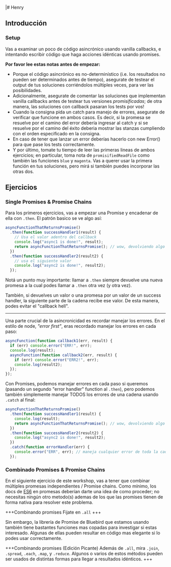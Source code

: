 |# Henry

## Introducción

### Setup

Vas a examinar un poco de código asincrónico usando vanilla callbacks, e intentando escribir código que haga acciones idénticas usando promises.

**Por favor lee estas notas antes de empezar:**

- Porque el código asincrónico es no-determinístico (i.e. los resultados no pueden ser determinados antes de tiempo), asegurate de testear el output de tus soluciones corriéndolos múltiples veces, para ver las posibilidades.
- Adicionalmente, asegurate de comentar las soluciones que implementan vanilla callbacks antes de testear tus versiones _promisificadas_; de otra manera, las soluciones con callback pasaran los tests por vos!
- Cuando la consigna pida un catch para manejo de errores, asegurate de verificar que funcione en ambos casos. Es decir, si la promesa se resuelve por el camino del error debería ingresar al catch y si se resuelve por el camino del éxito deberia mostrar las stanzas cumpliendo con el orden especificado en la consigna.
- En caso de tener que lanzar un error deberías hacerlo con new Error() para que pase los tests correctamente.
- Y por último, tomate tu tiempo de leer las primeras lineas de ambos ejercicios; en particular, toma nota de `promisifiedReadFile` como también las funciones `blue` y `magenta`. Vas a querer usar la primera función en tus soluciones, pero mirá si también puedes incorporar las otras dos.

## Ejercicios

### Single Promises & Promise Chains

Para los primeros ejercicios, vas a empezar una Promise y encadenar de ella con `.then`. El patrón basico se ve algo así:

```js
asyncFunctionThatReturnsPromise()
  .then(function successHandler1(result) {
    // Usa el valor adentro del callback
    console.log("async1 is done!", result);
    return asyncFunctionThatReturnsPromise(); // wow, devolviendo algo asincrónico
  })
  .then(function successHandler2(result2) {
    // usa el siguiente valor
    console.log("async2 is done!", result2);
  });
```

Notá un punto muy importante: llamar a `.then` siempre devuelve una nueva promesa a la cual podes llamar a `.then` otra vez (y otra vez).

También, si devuelves un valor o una promesa por un valor de un success handler, la siguiente parte de la cadena recibe ese valor. De esta manera, podes evitar el "callback hell".

---

Una parte crucial de la asincronicidad es recordar manejar los errores. En el estilo de node, _"error first"_, eras recordado manejar los errores en cada paso:

```js
asyncFunction(function callback1(err, result) {
  if (err) console.error("ERR!", err);
  console.log(result);
  asyncFunction(function callback2(err, result) {
    if (err) console.error("ERR2!", err);
    console.log(result2);
  });
});
```

Con Promises, podemos manejar errores en cada paso si queremos (pasando un segundo "error handler" function al `.then`), pero podemos también simplemente manejar TODOS los errores de una cadena usando `.catch` al final:

```js
asyncFunctionThatReturnsPromise()
  .then(function successHandler1(result) {
    console.log(result);
    return asyncFunctionThatReturnsPromise(); // wow, devolviendo algo asincrónico
  })
  .then(function successHandler2(result2) {
    console.log("async2 is done!", result2);
  })
  .catch(function errorHandler(err) {
    console.error("ERR", err); // maneja cualquier error de toda la cadena de arriba.
  });
```

### Combinado Promises & Promise Chains

En el siguiente ejercicio de este workshop, vas a tener que combinar múltiples promesas independientes / Promise chains. Como mínimo, los docs de [ES6](https://developer.mozilla.org/en-US/docs/Web/JavaScript/Reference/Global_Objects/Promise) en promesas deberían darte una idea de como proceder; no necesitas ningún otro metodo(s) ademas de los que las promises tienen de forma nativa para resolver este problema.

+++Combinando promises
Fijate en `.all`
+++

Sin embargo, la librería de Promise de Bluebird que estamos usando también tiene bastantes funciones mas copadas para investigar si estas interesado. Algunas de ellas pueden resultar en código mas elegante si lo podes usar correctamente.

+++Combinando promises (Edición Picante)
Además de `.all`, mira `.join`, `.spread`, `.each`, `.map`, y `.reduce`. Algunos o varios de estos métodos pueden ser usados de distintas formas para llegar a resultados idénticos.
+++
